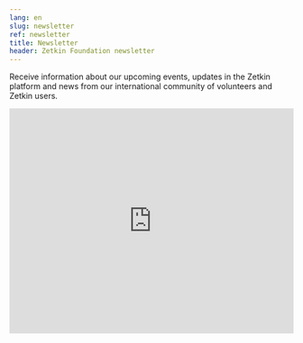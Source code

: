 ```yaml
---
lang: en
slug: newsletter
ref: newsletter
title: Newsletter
header: Zetkin Foundation newsletter
---
```


Receive information about  our upcoming events, updates in the Zetkin platform
and news from our international community of volunteers and Zetkin users.

<iframe
  style="border-width:0;"
  height="400"
  width="100%"
  src="https://app.zetkin.org/o/433/embedjoinform/Fe26.2**2cb753e417525c3aa1abef9e1132d6fa65455634f1b5709e1df5ee15c8c5b648*3bR1mroT48HDwSREl2SMRA*GjcsQcyA-l5x0T6jQKR-REqsuXIwM5HDmsyIz0yvVPMDEDZoHqhKTwNgNRXo5-c83wjNAFKttjh27BCut8BXFdyOxXQAlfJubHBpQFTkER30R5h4C2AOXy7JYM9CuYRRVLJpziaskw_-RK_rICKtVX1K0vu_8THRLfEMjLKxFKbHa30Rh4xiFlHmzA7QIRYqnqh6d0pupT4L6RjGGagZ0oTj9zkzzP7DKbFTQDZfcEjpAmqKG_151NBlsdrLKlLBCQUvnPYsOt7O9UoCC6uUWg**dbca983dc693e755a2ff8d619bf26ea89947f8c50d40266043c710ce3c0c26a9*J0HgMJgw5Ipa751Cd85S1484MKuZK4isDmrAEGj1wKc?stylesheet={{site.url}}/css/main.css">
